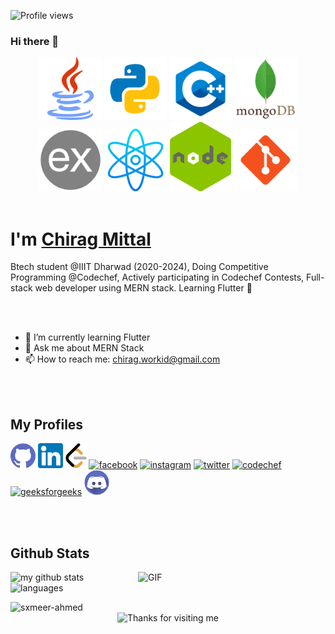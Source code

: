 ![Profile views](https://gpvc.arturio.dev/chiragmittal8011) 
### Hi there 👋
<p align="center">
<img src="https://github.com/chirag-mittal-iiitdwd/chirag-mittal-iiitdwd/blob/main/images/java.png" width="100">
<img src="https://github.com/chirag-mittal-iiitdwd/chirag-mittal-iiitdwd/blob/main/images/icons8-python-480.png" width="100">
   <img src="https://github.com/chirag-mittal-iiitdwd/chirag-mittal-iiitdwd/blob/main/images/icons8-c%2B%2B-480.png" width="100">
<img src="https://github.com/chirag-mittal-iiitdwd/chirag-mittal-iiitdwd/blob/main/images/mongodb_original_wordmark_logo_icon_146425.png" width="100">
<img src="https://github.com/chirag-mittal-iiitdwd/chirag-mittal-iiitdwd/blob/main/images/express_try3.png" width="100">
<img src="https://github.com/chirag-mittal-iiitdwd/chirag-mittal-iiitdwd/blob/main/images/reactjs.png" width="100">
<img src="https://github.com/chirag-mittal-iiitdwd/chirag-mittal-iiitdwd/blob/main/images/node_js_new.png" width="100">
<img src="https://github.com/chirag-mittal-iiitdwd/chirag-mittal-iiitdwd/blob/main/images/icons8-git-480.png" width="100">
<!--    <img src="https://github.com/chiragmittal8011/chiragmittal8011/blob/main/images/icons8-jquery-500.png" width="100"> -->
   <br><br> 
</p>
<h1>I'm <a target="blank" href="https://www.linkedin.com/in/chirag-mittal-iiitdwd/">Chirag Mittal</a></h1>
Btech student @IIIT Dharwad (2020-2024), Doing Competitive Programming @Codechef, Actively participating in Codechef Contests, Full-stack web developer using MERN stack. Learning Flutter 🙂

<br><br>
- 🌱 I’m currently learning Flutter
- 💬 Ask me about MERN Stack 
- 📫 How to reach me: chirag.workid@gmail.com 

<br><br>
## My Profiles
[<img src='https://github.com/chirag-mittal-iiitdwd/chirag-mittal-iiitdwd/blob/main/profiles/github.png' alt='github' height='40'>](https://github.com/chirag-mittal-iiitdwd)  [<img src='https://github.com/chirag-mittal-iiitdwd/chirag-mittal-iiitdwd/blob/main/profiles/linkedin.png' alt='linkedin' height='40'>](https://www.linkedin.com/in/chirag-mittal-iiitdwd/) 
[<img src='https://github.com/chirag-mittal-iiitdwd/chirag-mittal-iiitdwd/blob/main/profiles/leetcode.png' alt='linkedin' height='40'>](https://leetcode.com/chirag-mittal-iiitdwd/)
[<img src='https://github.com/chiragmittal8011/chiragmittal8011/blob/main/profiles/icons8-facebook-240.png' alt='facebook' height='40'>](https://www.facebook.com/chiragmittaliiitdwd/)  [<img src='https://github.com/chiragmittal8011/chiragmittal8011/blob/main/profiles/icons8-instagram-logo-240.png' alt='instagram' height='40'>](https://www.instagram.com/chiragmittal_cm/)  [<img src='https://github.com/chiragmittal8011/chiragmittal8011/blob/main/profiles/icons8-twitter-240.png' alt='twitter' height='40'>](https://twitter.com/chiragmittalcm) [<img src='https://cdn.codechef.com/sites/all/themes/abessive/cc-logo-sd.svg' alt='codechef' height='40'>](https://www.codechef.com/users/chirag8011)  [<img src='https://github.com/chiragmittal8011/chiragmittal8011/blob/main/profiles/icons8-geeksforgeeks-240.png' alt='geeksforgeeks' height='40'>](https://auth.geeksforgeeks.org/user/chiragmittaliiitdwd)
[<img src='https://github.com/chirag-mittal-iiitdwd/chirag-mittal-iiitdwd/blob/main/profiles/discord.png' alt='Discord' height='40'>](https://discord.gg/m24HKWSZ)

<br><br>
## Github Stats
<img align="right" alt="GIF" src="https://media.giphy.com/media/VTtANKl0beDFQRLDTh/giphy.gif" width="300px" />  

<img src="https://github-readme-stats.vercel.app/api?username=chirag-mittal-iiitdwd&show_icons=true&line_height=21&theme=gotham" alt="my github stats" width="480"/>&nbsp;
<img src="https://github-readme-stats.vercel.app/api/top-langs/?username=chirag-mittal-iiitdwd&layout=compact&theme=gotham" alt="languages" height="165">

<img src="https://github-readme-streak-stats.herokuapp.com/?user=chiragmittal8011&layout=compact&theme=gotham" alt="sxmeer-ahmed" />


<div align ="center">
<img height="120" alt="Thanks for visiting me" width="100%" src="https://raw.githubusercontent.com/BrunnerLivio/brunnerlivio/master/images/marquee.svg" />
</div>
